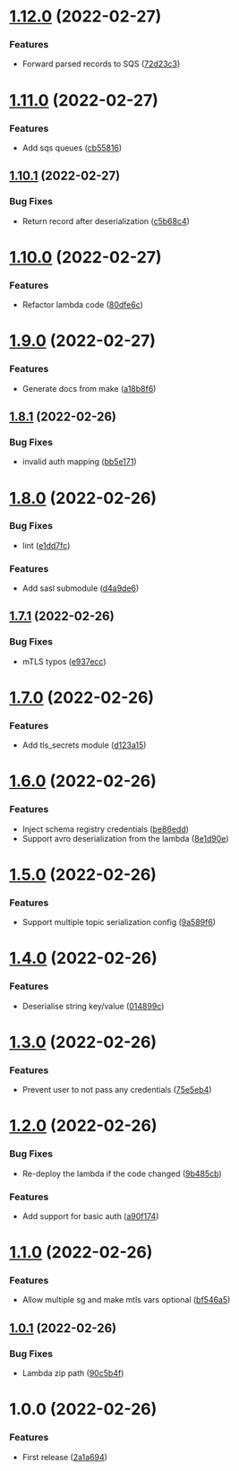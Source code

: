 # [1.12.0](https://github.com/andrewinci/lambda-kafka2sqs/compare/v1.11.0...v1.12.0) (2022-02-27)


### Features

* Forward parsed records to SQS ([72d23c3](https://github.com/andrewinci/lambda-kafka2sqs/commit/72d23c370cf313c296dd86eca90ec9dfc17e99f0))

# [1.11.0](https://github.com/andrewinci/lambda-kafka2sqs/compare/v1.10.1...v1.11.0) (2022-02-27)


### Features

* Add sqs queues ([cb55816](https://github.com/andrewinci/lambda-kafka2sqs/commit/cb558166c72468b4b6a0ad8a11983642d4c5c3fc))

## [1.10.1](https://github.com/andrewinci/lambda-kafka2sqs/compare/v1.10.0...v1.10.1) (2022-02-27)


### Bug Fixes

* Return record after deserialization ([c5b68c4](https://github.com/andrewinci/lambda-kafka2sqs/commit/c5b68c462c9f5e1d192a4c49c908aa8956019264))

# [1.10.0](https://github.com/andrewinci/lambda-kafka2sqs/compare/v1.9.0...v1.10.0) (2022-02-27)


### Features

* Refactor lambda code ([80dfe6c](https://github.com/andrewinci/lambda-kafka2sqs/commit/80dfe6c611a055cf9f0a51aea531f2e1ff763418))

# [1.9.0](https://github.com/andrewinci/lambda-kafka2sqs/compare/v1.8.1...v1.9.0) (2022-02-27)


### Features

* Generate docs from make ([a18b8f6](https://github.com/andrewinci/lambda-kafka2sqs/commit/a18b8f6c863bad4723c908528b4a7576f2ac8e22))

## [1.8.1](https://github.com/andrewinci/lambda-kafka2sqs/compare/v1.8.0...v1.8.1) (2022-02-26)


### Bug Fixes

* invalid auth mapping ([bb5e171](https://github.com/andrewinci/lambda-kafka2sqs/commit/bb5e1711ce016caaa87e39ed40d9d618853bbd81))

# [1.8.0](https://github.com/andrewinci/lambda-kafka2sqs/compare/v1.7.1...v1.8.0) (2022-02-26)


### Bug Fixes

* lint ([e1dd7fc](https://github.com/andrewinci/lambda-kafka2sqs/commit/e1dd7fcb000c92d2fc2e40258cbe9b7d5968210f))


### Features

* Add sasl submodule ([d4a9de6](https://github.com/andrewinci/lambda-kafka2sqs/commit/d4a9de65861dba0e7fdcf5e8a72756552f8169c6))

## [1.7.1](https://github.com/andrewinci/lambda-kafka2sqs/compare/v1.7.0...v1.7.1) (2022-02-26)


### Bug Fixes

* mTLS typos ([e937ecc](https://github.com/andrewinci/lambda-kafka2sqs/commit/e937ecc55d1dba7315361d1a1f882ec6a3acf692))

# [1.7.0](https://github.com/andrewinci/lambda-kafka2sqs/compare/v1.6.0...v1.7.0) (2022-02-26)


### Features

* Add tls_secrets module ([d123a15](https://github.com/andrewinci/lambda-kafka2sqs/commit/d123a15302060e109c7a2f4483d1796c93a591d3))

# [1.6.0](https://github.com/andrewinci/lambda-kafka2sqs/compare/v1.5.0...v1.6.0) (2022-02-26)


### Features

* Inject schema registry credentials ([be86edd](https://github.com/andrewinci/lambda-kafka2sqs/commit/be86edd016713184452c503dcb403ecc59104426))
* Support avro deserialization from the lambda ([8e1d90e](https://github.com/andrewinci/lambda-kafka2sqs/commit/8e1d90eb823c9c02dd5736c021455a4b0372e14e))

# [1.5.0](https://github.com/andrewinci/lambda-kafka2sqs/compare/v1.4.0...v1.5.0) (2022-02-26)


### Features

* Support multiple topic serialization config ([9a589f6](https://github.com/andrewinci/lambda-kafka2sqs/commit/9a589f6d438da4b1e991e5b454ca2ee26be570fb))

# [1.4.0](https://github.com/andrewinci/lambda-kafka2sqs/compare/v1.3.0...v1.4.0) (2022-02-26)


### Features

* Deserialise string key/value ([014899c](https://github.com/andrewinci/lambda-kafka2sqs/commit/014899c13a934f8d3e2902dbf959fe5b1c932d09))

# [1.3.0](https://github.com/andrewinci/lambda-kafka2sqs/compare/v1.2.0...v1.3.0) (2022-02-26)


### Features

* Prevent user to not pass any credentials ([75e5eb4](https://github.com/andrewinci/lambda-kafka2sqs/commit/75e5eb450aa3d1e51624540b0517e6b303629a0b))

# [1.2.0](https://github.com/andrewinci/lambda-kafka2sqs/compare/v1.1.0...v1.2.0) (2022-02-26)


### Bug Fixes

* Re-deploy the lambda if the code changed ([9b485cb](https://github.com/andrewinci/lambda-kafka2sqs/commit/9b485cbf55e81a2f486d1d5f26098c767dc64278))


### Features

* Add support for basic auth ([a90f174](https://github.com/andrewinci/lambda-kafka2sqs/commit/a90f174ca276a6f283c9db6e0d5fd1429ec54967))

# [1.1.0](https://github.com/andrewinci/lambda-kafka2sqs/compare/v1.0.1...v1.1.0) (2022-02-26)


### Features

* Allow multiple sg and make mtls vars optional ([bf546a5](https://github.com/andrewinci/lambda-kafka2sqs/commit/bf546a5729ae23ad33ec8e6ad2a62addf79c72f8))

## [1.0.1](https://github.com/andrewinci/lambda-kafka2sqs/compare/v1.0.0...v1.0.1) (2022-02-26)


### Bug Fixes

* Lambda zip path ([90c5b4f](https://github.com/andrewinci/lambda-kafka2sqs/commit/90c5b4f4f063097aabb50808563629ade3f633ad))

# 1.0.0 (2022-02-26)


### Features

* First release ([2a1a694](https://github.com/andrewinci/lambda-kafka2sqs/commit/2a1a69447c4bad10391313121bf3cf58c0c1aa34))
